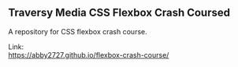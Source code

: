 ## Traversy Media CSS Flexbox Crash Coursed
A repository for CSS flexbox crash course.

Link: <br/>
https://abby2727.github.io/flexbox-crash-course/

